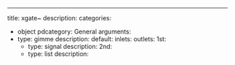 ---
title: xgate~
description:
categories:
 - object
pdcategory: General
arguments:
- type: gimme
  description:
  default:
inlets:
outlets:
  1st:
  - type: signal
    description:
  2nd:
  - type: list
    description:

